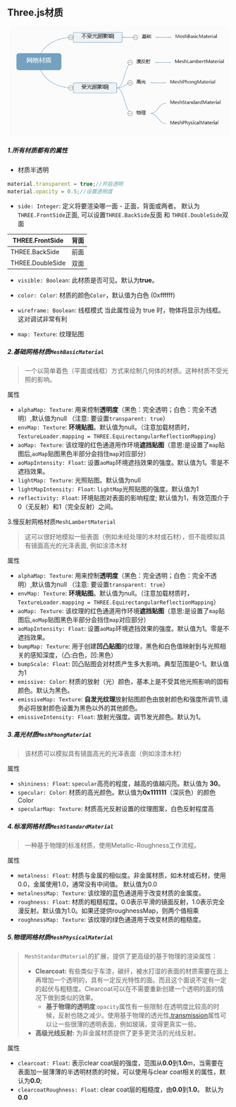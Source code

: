 ## Three.js材质

![image-20240519130440272](./../../assets/image-20240519130440272.png)

##### 1.所有材质都有的属性

-  材质半透明

  ```js
  material.transparent = true;//开启透明
  material.opacity = 0.5;//设置透明度
  ```

-  `side: Integer`:  定义将要渲染哪一面 - 正面，背面或两者。 默认为`THREE.FrontSide`正面, 可以设置`THREE.BackSide`反面 和 `THREE.DoubleSide`双面

  | THREE.FrontSide  | 背面 |
  | ---------------- | ---- |
  | THREE.BackSide   | 前面 |
  | THREE.DoubleSide | 双面 |

- `visible: Boolean`: 此材质是否可见。默认为**true**。

- `color: Color`: 材质的颜色`Color`，默认值为白色 (0xffffff)
- `wireframe: Boolean`: 线框模式 当此属性设为 true 时，物体将显示为线框。这对调试非常有利
- `map: Texture`: 纹理贴图

##### 2.基础网格材质`MeshBasicMaterial`

> 一个以简单着色（平面或线框）方式来绘制几何体的材质。这种材质不受光照的影响。

属性

- `alphaMap: Texture`: 用来控制**透明度**（黑色：完全透明；白色：完全不透明）,默认值为null （注意: 要设置`transparent: true`）
- `envMap: Texture`: **环境贴图**。默认值为null。（注意加载材质时，`TextureLoader.mapping = THREE.EquirectangularReflectionMapping`）
- `aoMap: Texture`: 该纹理的红色通道用作环境**遮挡贴图**（意思:是设置了`map`贴图后,`aoMap`贴图黑色半部分会挡住`map`对应部分）
- `aoMapIntensity: Float`: 设置`aoMap`环境遮挡效果的强度。默认值为1。零是不遮挡效果。
- `lightMap: Texture`: 光照贴图。默认值为null
- `lightMapIntensity: Float`: `lightMap`光照贴图的强度。默认值为1
- `reflectivity: Float`: 环境贴图对表面的影响程度; 默认值为1，有效范围介于0（无反射）和1（完全反射）之间。

3.慢反射网格材质`MeshLambertMaterial`

> 这可以很好地模拟一些表面（例如未经处理的木材或石材），但不能模拟具有镜面高光的光泽表面, 例如涂漆木材

属性

- `alphaMap: Texture`: 用来控制**透明度**（黑色：完全透明；白色：完全不透明）,默认值为null （注意: 要设置`transparent: true`）
- `envMap: Texture`: **环境贴图**。默认值为null。（注意加载材质时，`TextureLoader.mapping = THREE.EquirectangularReflectionMapping`）
- `aoMap: Texture`: 该纹理的红色通道用作环境**遮挡贴图**（意思:是设置了`map`贴图后,`aoMap`贴图黑色半部分会挡住`map`对应部分）
- `aoMapIntensity: Float`: 设置`aoMap`环境遮挡效果的强度。默认值为1。零是不遮挡效果。
- `bumpMap: Texture`: 用于创建**凹凸贴图**的纹理，黑色和白色值映射到与光照相关的感知深度，（凸:白色，凹:黑色）
- `bumpScale: Float`: 凹凸贴图会对材质产生多大影响。典型范围是0-1。默认值为1
- `emissive: Color`: 材质的放射（光）颜色，基本上是不受其他光照影响的固有颜色。默认为黑色。
- `emissiveMap: Texture`: **自发光纹理**放射贴图颜色由放射颜色和强度所调节,请务必将放射颜色设置为黑色以外的其他颜色。
- `emissiveIntensity: Float`:  放射光强度。调节发光颜色。默认为1。

##### 3.高光材质`MeshPhongMaterial`

> 该材质可以模拟具有镜面高光的光泽表面（例如涂漆木材）

属性

- `shininess: Float`: `specular`高亮的程度，越高的值越闪亮。默认值为 **30**。
- `specular: Color`: 材质的高光颜色。默认值为**0x111111**（深灰色）的颜色Color
- `specularMap: Texture`: 材质高光反射设置的纹理图案，白色反射程度高

##### 4.标准网格材质`MeshStandardMaterial`

> 一种基于物理的标准材质，使用Metallic-Roughness工作流程。

属性

- `metalness: Float`: 材质与金属的相似度。非金属材质，如木材或石材，使用0.0，金属使用1.0，通常没有中间值。 默认值为0.0
- `metalnessMap: Texture`: 该纹理的蓝色通道用于改变材质的金属度。
- `roughness: Float`: 材质的粗糙程度。0.0表示平滑的镜面反射，1.0表示完全漫反射。默认值为1.0。如果还提供roughnessMap，则两个值相乘
- `roughnessMap: Texture`: 该纹理的绿色通道用于改变材质的粗糙度。

##### 5.物理网格材质`MeshPhysicalMaterial`

> `MeshStandardMaterial`的扩展，提供了更高级的基于物理的渲染属性：
>
> - **Clearcoat:** 有些类似于车漆，碳纤，被水打湿的表面的材质需要在面上再增加一个透明的，具有一定反光特性的面。而且这个面说不定有一定的起伏与粗糙度。Clearcoat可以在不需要重新创建一个透明的面的情况下做到类似的效果。
>   - **基于物理的透明度**:`opacity`属性有一些限制:在透明度比较高的时候，反射也随之减少。使用基于物理的透光性[.transmission](http://localhost:8080/docs/index.html#api/zh/materials/MeshPhysicalMaterial.transmission)属性可以让一些很薄的透明表面，例如玻璃，变得更真实一些。
> - **高级光线反射:** 为非金属材质提供了更多更灵活的光线反射。

属性

- `clearcoat: Float`: 表示clear coat层的强度，范围从**0.0**到**1.0**m，当需要在表面加一层薄薄的半透明材质的时候，可以使用与clear coat相关的属性，默认为**0.0**;
- `clearcoatRoughness: Float`: clear coat层的粗糙度，由**0.0**到**1.0**。 默认为**0.0**